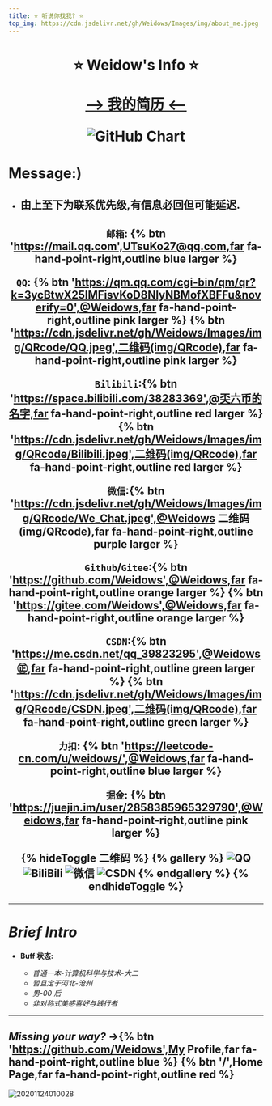```yaml
---
title: ⭐ 听说你找我? ⭐
top_img: https://cdn.jsdelivr.net/gh/Weidows/Images/img/about_me.jpeg
---
```


<!--
 * @Author: Weidows
 * @Date: 2020-07-24 14:07:43
 * @LastEditors: Weidows
 * @LastEditTime: 2020-11-30 22:03:11
 * @FilePath: \Weidowsd:\Game\Demo\Github\Blog\source\tags\about.md
-->
<h1 align="center">

⭐️ Weidow's Info ⭐️

[--> 我的简历 <--](https://github.com/Weidows/Resume)

![GitHub Chart](http://ghchart.rshah.org/409ba5/Weidows)

</h1>

# Message:)

- ## 由上至下为联系优先级,有信息必回但可能延迟.

<h2 align="center">

`邮箱`: {% btn 'https://mail.qq.com',UTsuKo27@qq.com,far fa-hand-point-right,outline blue larger %}

`QQ`: {% btn 'https://qm.qq.com/cgi-bin/qm/qr?k=3ycBtwX25IMFisvKoD8NIyNBMofXBFFu&noverify=0',@Weidows,far fa-hand-point-right,outline pink larger %} {% btn 'https://cdn.jsdelivr.net/gh/Weidows/Images/img/QRcode/QQ.jpeg',二维码(img/QRcode),far fa-hand-point-right,outline pink larger %}

`Bilibili`:{% btn 'https://space.bilibili.com/38283369',@奀六币的名字,far fa-hand-point-right,outline red larger %} {% btn 'https://cdn.jsdelivr.net/gh/Weidows/Images/img/QRcode/Bilibili.jpeg',二维码(img/QRcode),far fa-hand-point-right,outline red larger %}

`微信`:{% btn 'https://cdn.jsdelivr.net/gh/Weidows/Images/img/QRcode/We_Chat.jpeg',@Weidows 二维码(img/QRcode),far fa-hand-point-right,outline purple larger %}

`Github`/`Gitee`:{% btn 'https://github.com/Weidows',@Weidows,far fa-hand-point-right,outline orange larger %} {% btn 'https://gitee.com/Weidows',@Weidows,far fa-hand-point-right,outline orange larger %}

`CSDN`:{% btn 'https://me.csdn.net/qq_39823295',@Weidows㊣,far fa-hand-point-right,outline green larger %} {% btn 'https://cdn.jsdelivr.net/gh/Weidows/Images/img/QRcode/CSDN.jpeg',二维码(img/QRcode),far fa-hand-point-right,outline green larger %}

`力扣`: {% btn 'https://leetcode-cn.com/u/weidows/',@Weidows,far fa-hand-point-right,outline blue larger %}

`掘金`: {% btn 'https://juejin.im/user/2858385965329790',@Weidows,far fa-hand-point-right,outline pink larger %}

{% hideToggle 二维码 %}
{% gallery %}
![QQ](https://cdn.jsdelivr.net/gh/Weidows/Images/img/QRcode/QQ.jpeg)
![BiliBili](https://cdn.jsdelivr.net/gh/Weidows/Images/img/QRcode/Bilibili.jpeg)
![微信](https://cdn.jsdelivr.net/gh/Weidows/Images/img/QRcode/We_Chat.jpeg)
![CSDN](https://cdn.jsdelivr.net/gh/Weidows/Images/img/QRcode/CSDN.jpeg)
{% endgallery %}
{% endhideToggle %}

---

</h2>

# _Brief Intro_

- **Buff 状态:**

  - _普通一本-计算机科学与技术-大二_
  - _暂且定于河北-沧州_
  - _男-00 后_
  - _非对称式美感喜好与践行者_

---

## _Missing your way? ->_{% btn 'https://github.com/Weidows',My Profile,far fa-hand-point-right,outline blue %} {% btn '/',Home Page,far fa-hand-point-right,outline red %}

![20201124010028](https://i.loli.net/2020/11/30/HigcC3IaqbeFSOW.jpg)
